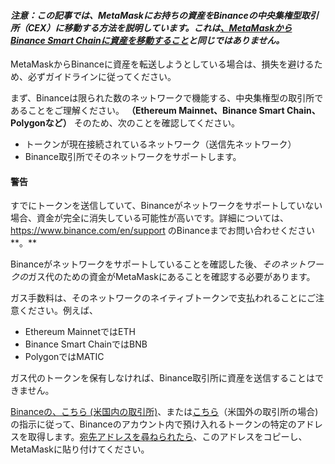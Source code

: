 #### *注意：この記事では、MetaMaskにお持ちの資産をBinanceの中央集権型取引所（CEX）に移動する方法を説明しています。これは[、MetaMaskからBinance Smart Chainに資産を移動すること](https://support.metamask.io/hc/en-us/articles/360059408871-Sending-funds-to-the-Binance-Network-BSC-)と同じではありません。*


MetaMaskからBinanceに資産を転送しようとしている場合は、損失を避けるため、必ずガイドラインに従ってください。


まず、Binanceは限られた数のネットワークで機能する、中央集権型の取引所であることをご理解ください。 **（Ethereum Mainnet、Binance Smart Chain、Polygonなど）** そのため、次のことを確認してください。


* トークンが現在接続されているネットワーク（送信先ネットワーク）
* Binance取引所でそのネットワークをサポートします。



#### 警告


すでにトークンを送信していて、Binanceがネットワークをサポートしていない場合、資金が完全に消失している可能性が高いです。詳細については、<https://www.binance.com/en/support> のBinanceまでお問い合わせください**。**



Binanceがネットワークをサポートしていることを確認した後、*そのネットワークの*ガス代のための資金がMetaMaskにあることを確認する必要があります。


ガス手数料は、そのネットワークのネイティブトークンで支払われることにご注意ください。例えば、


* Ethereum MainnetではETH
* Binance Smart ChainではBNB
* PolygonではMATIC


ガス代のトークンを保有しなければ、Binance取引所に資産を送信することはできません。


[Binanceの、こちら (米国内の取引所)](https://support.binance.us/hc/en-us/articles/360046787054-How-to-Deposit-Crypto)、または[こちら](https://www.binance.com/en/support/faq/115003764971)（米国外の取引所の場合) の指示に従って、Binanceのアカウント内で預け入れるトークンの特定のアドレスを取得します。[宛先アドレスを尋ねられたら](https://support.metamask.io/hc/en-us/articles/360015488931-How-to-send-ETH-and-ERC-20-tokens-from-your-MetaMask-wallet)、このアドレスをコピーし、MetaMaskに貼り付けてください。

